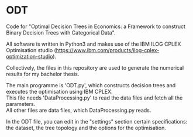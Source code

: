 # ODT
Code for "Optimal Decision Trees in Economics: a Framework to construct Binary Decision Trees with Categorical Data".

All software is written in Python3 and makes use of the IBM ILOG CPLEX Optimisation studio (https://www.ibm.com/products/ilog-cplex-optimization-studio).

Collectively, the files in this repository are used to generate the numerical results for my bachelor thesis.

The main programme is 'ODT.py', which constructs decision trees and executes the optimisation using IBM CPLEX.\
This file needs 'DataProcessing.py' to read the data files and fetch all the parameters.\
All other files are data files, which DataProcessing.py reads.

In the ODT file, you can edit in the "settings" section certain specifications: the dataset, the tree topology and the options for the optimisation.
